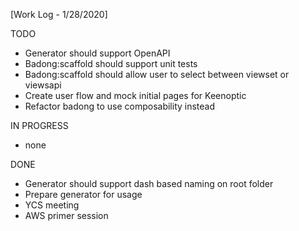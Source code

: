 [Work Log - 1/28/2020]

TODO
- Generator should support OpenAPI
- Badong:scaffold should support unit tests
- Badong:scaffold should allow user to select between viewset or viewsapi
- Create user flow and mock initial pages for Keenoptic
- Refactor badong to use composability instead


IN PROGRESS
- none


DONE
- Generator should support dash based naming on root folder
- Prepare generator for usage
- YCS meeting
- AWS primer session
